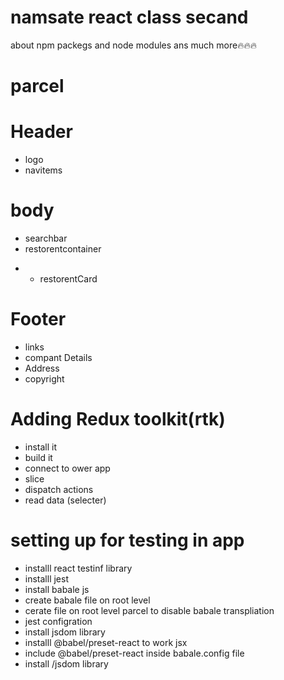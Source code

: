 # namsate react class secand
about npm
packegs
and node modules ans much more🔥🔥🔥

# parcel 


# Header
- logo
- navitems

# body
- searchbar
- restorentcontainer
* - restorentCard

# Footer

- links
- compant Details
- Address
- copyright  

# Adding Redux toolkit(rtk)

- install it
- build it
- connect to ower app
- slice
- dispatch actions
- read data (selecter)


# setting up for testing in app

- installl react testinf library
- installl jest
- install babale js
- create babale file on root level
- cerate file on root level parcel to disable babale transpliation
- jest configration
- install jsdom library
- installl  @babel/preset-react  to work jsx
- include  @babel/preset-react inside babale.config file
- install /jsdom library
